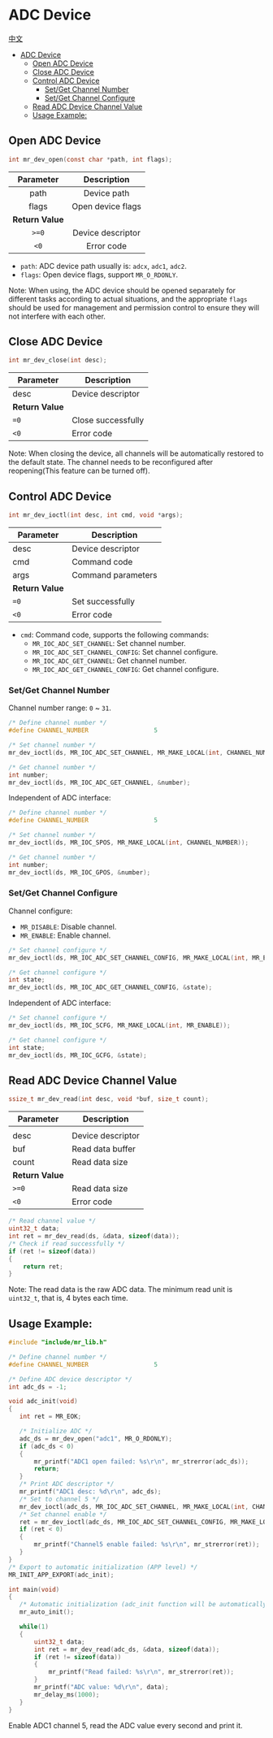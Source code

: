 # ADC Device

[中文](adc.md)

<!-- TOC -->
* [ADC Device](#adc-device)
  * [Open ADC Device](#open-adc-device)
  * [Close ADC Device](#close-adc-device)
  * [Control ADC Device](#control-adc-device)
    * [Set/Get Channel Number](#setget-channel-number)
    * [Set/Get Channel Configure](#setget-channel-configure)
  * [Read ADC Device Channel Value](#read-adc-device-channel-value)
  * [Usage Example:](#usage-example)
<!-- TOC -->

## Open ADC Device

```c
int mr_dev_open(const char *path, int flags);
```

|    Parameter     |    Description    |
|:----------------:|:-----------------:|
|       path       |    Device path    |
|      flags       | Open device flags |
| **Return Value** |                   |
|      `>=0`       | Device descriptor |
|       `<0`       |    Error code     |

- `path`: ADC device path usually is: `adcx`, `adc1`, `adc2`.
- `flags`: Open device flags, support `MR_O_RDONLY`.

Note: When using, the ADC device should be opened separately for different tasks according to actual situations, and the
appropriate `flags` should be used for management and permission control to ensure they will not interfere with each
other.

## Close ADC Device

```c 
int mr_dev_close(int desc);
```

| Parameter        | Description        |
|------------------|--------------------|
| desc             | Device descriptor  |
| **Return Value** |                    |
| `=0`             | Close successfully |  
| `<0`             | Error code         |

Note: When closing the device, all channels will be automatically restored to the default state. The channel needs to be
reconfigured after reopening(This feature can be turned off).

## Control ADC Device

```c
int mr_dev_ioctl(int desc, int cmd, void *args);
```

| Parameter        | Description        |
|------------------|--------------------|
| desc             | Device descriptor  |
| cmd              | Command code       |
| args             | Command parameters |
| **Return Value** |                    |
| `=0`             | Set successfully   |
| `<0`             | Error code         |

- `cmd`: Command code, supports the following commands:
    - `MR_IOC_ADC_SET_CHANNEL`: Set channel number.
    - `MR_IOC_ADC_SET_CHANNEL_CONFIG`: Set channel configure.
    - `MR_IOC_ADC_GET_CHANNEL`: Get channel number.
    - `MR_IOC_ADC_GET_CHANNEL_CONFIG`: Get channel configure.

### Set/Get Channel Number

Channel number range: `0` ~ `31`.

```c
/* Define channel number */
#define CHANNEL_NUMBER                  5

/* Set channel number */  
mr_dev_ioctl(ds, MR_IOC_ADC_SET_CHANNEL, MR_MAKE_LOCAL(int, CHANNEL_NUMBER));

/* Get channel number */
int number;
mr_dev_ioctl(ds, MR_IOC_ADC_GET_CHANNEL, &number);
```

Independent of ADC interface:

```c
/* Define channel number */
#define CHANNEL_NUMBER                  5

/* Set channel number */
mr_dev_ioctl(ds, MR_IOC_SPOS, MR_MAKE_LOCAL(int, CHANNEL_NUMBER));

/* Get channel number */
int number;
mr_dev_ioctl(ds, MR_IOC_GPOS, &number);
```

### Set/Get Channel Configure

Channel configure:

- `MR_DISABLE`: Disable channel.
- `MR_ENABLE`: Enable channel.

```c
/* Set channel configure */
mr_dev_ioctl(ds, MR_IOC_ADC_SET_CHANNEL_CONFIG, MR_MAKE_LOCAL(int, MR_ENABLE)); 

/* Get channel configure */  
int state;
mr_dev_ioctl(ds, MR_IOC_ADC_GET_CHANNEL_CONFIG, &state);
```

Independent of ADC interface:

```c
/* Set channel configure */
mr_dev_ioctl(ds, MR_IOC_SCFG, MR_MAKE_LOCAL(int, MR_ENABLE)); 

/* Get channel configure */  
int state;
mr_dev_ioctl(ds, MR_IOC_GCFG, &state);
```

## Read ADC Device Channel Value

```c
ssize_t mr_dev_read(int desc, void *buf, size_t count);
```

| Parameter        | Description       |
|------------------|-------------------|
|                  |                   |
| desc             | Device descriptor |  
| buf              | Read data buffer  |
| count            | Read data size    |
| **Return Value** |                   |
| `>=0`            | Read data size    |
| `<0`             | Error code        |

```c
/* Read channel value */
uint32_t data;
int ret = mr_dev_read(ds, &data, sizeof(data));
/* Check if read successfully */
if (ret != sizeof(data))
{
    return ret;  
}
```

Note: The read data is the raw ADC data. The minimum read unit is `uint32_t`, that is, 4 bytes each time.

## Usage Example:

```c
#include "include/mr_lib.h"

/* Define channel number */
#define CHANNEL_NUMBER                  5

/* Define ADC device descriptor */  
int adc_ds = -1;

void adc_init(void)
{
   int ret = MR_EOK;

   /* Initialize ADC */
   adc_ds = mr_dev_open("adc1", MR_O_RDONLY);
   if (adc_ds < 0)
   {
       mr_printf("ADC1 open failed: %s\r\n", mr_strerror(adc_ds));
       return;
   }
   /* Print ADC descriptor */
   mr_printf("ADC1 desc: %d\r\n", adc_ds);
   /* Set to channel 5 */
   mr_dev_ioctl(adc_ds, MR_IOC_ADC_SET_CHANNEL, MR_MAKE_LOCAL(int, CHANNEL_NUMBER));
   /* Set channel enable */
   ret = mr_dev_ioctl(adc_ds, MR_IOC_ADC_SET_CHANNEL_CONFIG, MR_MAKE_LOCAL(int, MR_ENABLE));
   if (ret < 0)
   {
       mr_printf("Channel5 enable failed: %s\r\n", mr_strerror(ret));
   }
}
/* Export to automatic initialization (APP level) */
MR_INIT_APP_EXPORT(adc_init); 

int main(void)
{
   /* Automatic initialization (adc_init function will be automatically called here) */
   mr_auto_init();

   while(1)
   {
       uint32_t data;
       int ret = mr_dev_read(adc_ds, &data, sizeof(data));
       if (ret != sizeof(data)) 
       {
           mr_printf("Read failed: %s\r\n", mr_strerror(ret));
       }
       mr_printf("ADC value: %d\r\n", data);
       mr_delay_ms(1000);
   }
}
```

Enable ADC1 channel 5, read the ADC value every second and print it.
